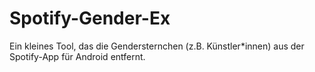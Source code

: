 # Spotify-Gender-Ex
Ein kleines Tool, das die Gendersternchen (z.B. Künstler*innen) aus der Spotify-App für Android entfernt.